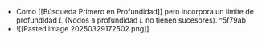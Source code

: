 - Como [[Búsqueda Primero en Profundidad]] pero incorpora un límite de profundidad $L$ (Nodos a profundidad $L$ no tienen sucesores). ^5f79ab
- ![[Pasted image 20250329172502.png]]
